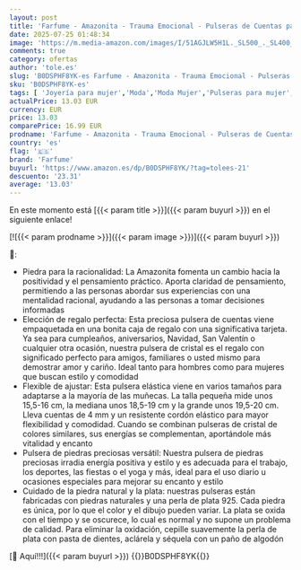 ```yaml
---
layout: post
title: 'Farfume - Amazonita - Trauma Emocional - Pulseras de Cuentas para las Mujeres  4mm Cristal Plata de ley 925 Piedra Natural Elásticas con Piedras Preciosas de para Mujer  Joyería de Chakra Regalos'
date: 2025-07-25 01:48:34
image: 'https://m.media-amazon.com/images/I/51AGJLW5H1L._SL500_._SL400_.jpg'
comments: true
category: ofertas
author: 'tole.es'
slug: 'B0DSPHF8YK-es Farfume - Amazonita - Trauma Emocional - Pulseras de...'
sku: 'B0DSPHF8YK-es'
tags: [ 'Joyería para mujer','Moda','Moda Mujer','Pulseras para mujer','de','farfume','ley','plata','🇪🇸', ]
actualPrice: 13.03 EUR
currency: EUR
price: 13.03
comparePrice: 16.99 EUR
prodname: 'Farfume - Amazonita - Trauma Emocional - Pulseras de Cuentas para las Mujeres  4mm Cristal Plata de ley 925 Piedra Natural Elásticas con Piedras Preciosas de para Mujer  Joyería de Chakra Regalos'
country: 'es'
flag: '🇪🇸'
brand: 'Farfume'
buyurl: 'https://www.amazon.es/dp/B0DSPHF8YK/?tag=tolees-21'
descuento: '23.31'
average: '13.03'
---
```


En este momento está [{{< param title >}}]({{< param buyurl >}}) en el siguiente enlace!

[![{{< param prodname >}}]({{< param image >}})]({{< param buyurl >}})

🔎:

- Piedra para la racionalidad: La Amazonita fomenta un cambio hacia la positividad y el pensamiento práctico. Aporta claridad de pensamiento, permitiendo a las personas abordar sus experiencias con una mentalidad racional, ayudando a las personas a tomar decisiones informadas
- Elección de regalo perfecta: Esta preciosa pulsera de cuentas viene empaquetada en una bonita caja de regalo con una significativa tarjeta. Ya sea para cumpleaños, aniversarios, Navidad, San Valentín o cualquier otra ocasión, nuestra pulsera de cristal es el regalo con significado perfecto para amigos, familiares o usted mismo para demostrar amor y cariño. Ideal tanto para hombres como para mujeres que buscan estilo y comodidad
- Flexible de ajustar: Esta pulsera elástica viene en varios tamaños para adaptarse a la mayoría de las muñecas. La talla pequeña mide unos 15,5-16 cm, la mediana unos 18,5-19 cm y la grande unos 19,5-20 cm. Lleva cuentas de 4 mm y un resistente cordón elástico para mayor flexibilidad y comodidad. Cuando se combinan pulseras de cristal de colores similares, sus energías se complementan, aportándole más vitalidad y encanto
- Pulsera de piedras preciosas versátil: Nuestra pulsera de piedras preciosas irradia energía positiva y estilo y es adecuada para el trabajo, los deportes, las fiestas o el yoga y más, ideal para el uso diario u ocasiones especiales para mejorar su encanto y estilo
- Cuidado de la piedra natural y la plata: nuestras pulseras están fabricadas con piedras naturales y una perla de plata 925. Cada piedra es única, por lo que el color y el dibujo pueden variar. La plata se oxida con el tiempo y se oscurece, lo cual es normal y no supone un problema de calidad. Para eliminar la oxidación, cepille suavemente la perla de plata con pasta de dientes, aclárela y séquela con un paño de algodón

[🛒 Aquí!!!]({{< param buyurl >}})
{{<world>}}B0DSPHF8YK{{</world>}}
